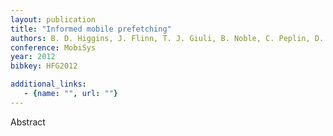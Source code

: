 ```yaml
---
layout: publication
title: "Informed mobile prefetching"
authors: B. D. Higgins, J. Flinn, T. J. Giuli, B. Noble, C. Peplin, D. Watson
conference: MobiSys
year: 2012
bibkey: HFG2012

additional_links:
   - {name: "", url: ""}
---
```

Abstract
